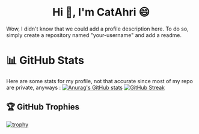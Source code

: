 <h1 align="center">Hi 👋, I'm CatAhri 😄</h1>

Wow, I didn't know that we could add a profile description here. To do so, simply create a repository named "your-username" and add a readme.

# 📊 GitHub Stats
Here are some stats for my profile, not that accurate since most of my repo are private, anyways :
[![Anurag's GitHub stats](https://github-readme-stats.vercel.app/api?username=CatAhri&show_icons=true&theme=transparent)](https://github.com/anuraghazra/github-readme-stats)
[![GitHub Streak](https://streak-stats.demolab.com/?user=CatAhri&theme=transparent)](https://git.io/streak-stats)

## 🏆 GitHub Trophies
[![trophy](https://github-profile-trophy.vercel.app/?username=CatAhri&theme=algolia)](https://github.com/ryo-ma/github-profile-trophy)
<!--
**CatAhri/CatAHri** is a ✨ _special_ ✨ repository because its `README.md` (this file) appears on your GitHub profile.

Here are some ideas to get you started:

- 🔭 I’m currently working on ...
- 🌱 I’m currently learning ...
- 👯 I’m looking to collaborate on ...
- 🤔 I’m looking for help with ...
- 💬 Ask me about ...
- 📫 How to reach me: ...
- 😄 Pronouns: ...
- ⚡ Fun fact: ...
-->

